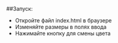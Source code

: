 ##Запуск:

- Откройте файл index.html в браузере
- Изменяйте размеры в полях ввода
- Нажимайте кнопку для смены цвета
